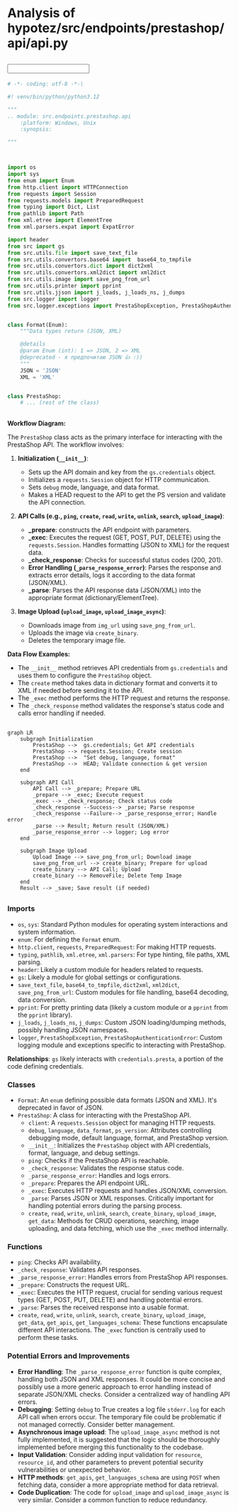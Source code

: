 # Analysis of hypotez/src/endpoints/prestashop/api/api.py

## <input code>

```python
# -*- coding: utf-8 -*-\

#! venv/bin/python/python3.12

"""
.. module: src.endpoints.prestashop.api 
	:platform: Windows, Unix
	:synopsis:

"""



import os
import sys
from enum import Enum
from http.client import HTTPConnection
from requests import Session
from requests.models import PreparedRequest
from typing import Dict, List
from pathlib import Path
from xml.etree import ElementTree
from xml.parsers.expat import ExpatError

import header
from src import gs
from src.utils.file import save_text_file
from src.utils.convertors.base64 import  base64_to_tmpfile
from src.utils.convertors.dict import dict2xml
from src.utils.convertors.xml2dict import xml2dict
from src.utils.image import save_png_from_url
from src.utils.printer import pprint
from src.utils.jjson import j_loads, j_loads_ns, j_dumps
from src.logger import logger
from src.logger.exceptions import PrestaShopException, PrestaShopAuthenticationError


class Format(Enum):
    """Data types return (JSON, XML)

    @details
    @param Enum (int): 1 => JSON, 2 => XML
    @deprecated - я предпочитаю JSON 👍 :))
    """
    JSON = 'JSON'
    XML = 'XML'


class PrestaShop:
    # ... (rest of the class)
```

## <algorithm>

**Workflow Diagram:**

The `PrestaShop` class acts as the primary interface for interacting with the PrestaShop API. The workflow involves:

1. **Initialization (`__init__`)**:
   - Sets up the API domain and key from the `gs.credentials` object.
   - Initializes a `requests.Session` object for HTTP communication.
   - Sets `debug` mode, language, and data format.
   - Makes a HEAD request to the API to get the PS version and validate the API connection.


2. **API Calls (e.g., `ping`, `create`, `read`, `write`, `unlink`, `search`, `upload_image`)**:
   - **_prepare**: constructs the API endpoint with parameters.
   - **_exec**: Executes the request (GET, POST, PUT, DELETE) using the `requests.Session`. Handles formatting (JSON to XML) for the request data.
   - **_check_response**: Checks for successful status codes (200, 201).
   - **Error Handling (`_parse_response_error`)**: Parses the response and extracts error details, logs it according to the data format (JSON/XML).
   - **_parse**: Parses the API response data (JSON/XML) into the appropriate format (dictionary/ElementTree).

3. **Image Upload (`upload_image`, `upload_image_async`)**:
   - Downloads image from `img_url` using `save_png_from_url`.
   - Uploads the image via `create_binary`.
   - Deletes the temporary image file.


**Data Flow Examples:**

- The `__init__` method retrieves API credentials from `gs.credentials` and uses them to configure the `PrestaShop` object.
- The `create` method takes data in dictionary format and converts it to XML if needed before sending it to the API.
- The `_exec` method performs the HTTP request and returns the response.
- The `_check_response` method validates the response's status code and calls error handling if needed.



## <mermaid>

```mermaid
graph LR
    subgraph Initialization
        PrestaShop -->  gs.credentials; Get API credentials
        PrestaShop --> requests.Session; Create session
        PrestaShop -->  "Set debug, language, format"
        PrestaShop -->  HEAD; Validate connection & get version
    end

    subgraph API Call
        API Call --> _prepare; Prepare URL
        _prepare --> _exec; Execute request
        _exec --> _check_response; Check status code
        _check_response --Success--> _parse; Parse response
        _check_response --Failure--> _parse_response_error; Handle error
        _parse --> Result; Return result (JSON/XML)
        _parse_response_error --> logger; Log error
    end

    subgraph Image Upload
        Upload Image --> save_png_from_url; Download image
        save_png_from_url --> create_binary; Prepare for upload
        create_binary --> API Call; Upload
        create_binary --> RemoveFile; Delete Temp Image
    end
    Result --> _save; Save result (if needed)
```


## <explanation>

### Imports

- `os`, `sys`: Standard Python modules for operating system interactions and system information.
- `enum`: For defining the `Format` enum.
- `http.client`, `requests`, `PreparedRequest`: For making HTTP requests.
- `typing`, `pathlib`, `xml.etree`, `xml.parsers`: For type hinting, file paths, XML parsing.
- `header`: Likely a custom module for headers related to requests.
- `gs`: Likely a module for global settings or configurations.
- `save_text_file`, `base64_to_tmpfile`, `dict2xml`, `xml2dict`, `save_png_from_url`: Custom modules for file handling, base64 decoding, data conversion.
- `pprint`: For pretty printing data (likely a custom module or a `pprint` from the `pprint` library).
- `j_loads`, `j_loads_ns`, `j_dumps`: Custom JSON loading/dumping methods, possibly handling JSON namespaces.
- `logger`, `PrestaShopException`, `PrestaShopAuthenticationError`: Custom logging module and exceptions specific to interacting with PrestaShop.

**Relationships**: `gs` likely interacts with `credentials.presta`, a portion of the code defining credentials.

### Classes

- `Format`: An `enum` defining possible data formats (JSON and XML).  It's deprecated in favor of JSON.
- `PrestaShop`:  A class for interacting with the PrestaShop API.
    - `client`: A `requests.Session` object for managing HTTP requests.
    - `debug`, `language`, `data_format`, `ps_version`: Attributes controlling debugging mode, default language, format, and PrestaShop version.
    - `__init__`: Initializes the `PrestaShop` object with API credentials, format, language, and debug settings.
    - `ping`: Checks if the PrestaShop API is reachable.
    - `_check_response`: Validates the response status code.
    - `_parse_response_error`: Handles and logs errors.
    - `_prepare`: Prepares the API endpoint URL.
    - `_exec`: Executes HTTP requests and handles JSON/XML conversion.
    - `_parse`: Parses JSON or XML responses.  Critically important for handling potential errors during the parsing process.
    - `create`, `read`, `write`, `unlink`, `search`, `create_binary`, `upload_image`, `get_data`: Methods for CRUD operations, searching, image uploading, and data fetching, which use the `_exec` method internally.


### Functions

- `ping`: Checks API availability.
- `_check_response`: Validates API responses.
- `_parse_response_error`: Handles errors from PrestaShop API responses.
- `_prepare`: Constructs the request URL.
- `_exec`: Executes the HTTP request, crucial for sending various request types (GET, POST, PUT, DELETE) and handling potential errors.
- `_parse`: Parses the received response into a usable format.
- `create`, `read`, `write`, `unlink`, `search`, `create_binary`, `upload_image`, `get_data`, `get_apis`, `get_languages_schema`: These functions encapsulate different API interactions. The `_exec` function is centrally used to perform these tasks.


### Potential Errors and Improvements

- **Error Handling**: The `_parse_response_error` function is quite complex, handling both JSON and XML responses.  It could be more concise and possibly use a more generic approach to error handling instead of separate JSON/XML checks. Consider a centralized way of handling API errors.
- **Debugging**: Setting `debug` to True creates a log file `stderr.log` for each API call when errors occur. The temporary file could be problematic if not managed correctly. Consider better management.
- **Asynchronous image upload**: The `upload_image_async` method is not fully implemented, it is suggested that the logic should be thoroughly implemented before merging this functionality to the codebase.
- **Input Validation**: Consider adding input validation for `resource`, `resource_id`, and other parameters to prevent potential security vulnerabilities or unexpected behavior.
- **HTTP methods**: `get_apis`, `get_languages_schema` are using `POST` when fetching data, consider a more appropriate method for data retrieval.
- **Code Duplication**: The code for `upload_image` and `upload_image_async` is very similar. Consider a common function to reduce redundancy.


```
```